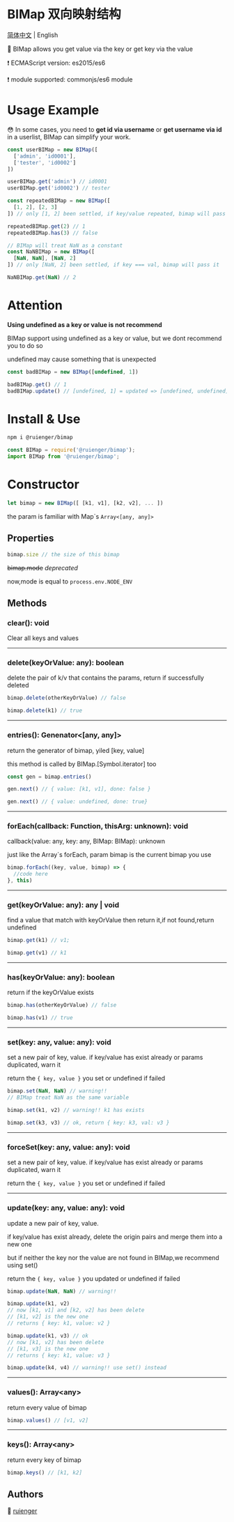 # BIMap 双向映射结构

[简体中文](https://github.com/ruienger/BIMap/blob/master/README-ZH.md) | English

📌 BIMap allows you get value via the key or get key via the value

❗ ECMAScript version: es2015/es6

❗ module supported: commonjs/es6 module

# Usage Example

😳 In some cases, you need to **get id via username** or **get username via id** in a userlist, BIMap can simplify your work.

```javascript
const userBIMap = new BIMap([
  ['admin', 'id0001'],
  ['tester', 'id0002']
])

userBIMap.get('admin') // id0001
userBIMap.get('id0002') // tester

const repeatedBIMap = new BIMap([
  [1, 2], [2, 3]
]) // only [1, 2] been settled, if key/value repeated, bimap will pass it

repeatedBIMap.get(2) // 1
repeatedBIMap.has(3) // false

// BIMap will treat NaN as a constant
const NaNBIMap = new BIMap([
  [NaN, NaN], [NaN, 2]
]) // only [NaN, 2] been settled, if key === val, bimap will pass it

NaNBIMap.get(NaN) // 2

```

# Attention

**Using undefined as a key or value is not recommend**

BIMap support using undefined as a key or value, but we dont recommend you to do so

undefined may cause something that is unexpected

```javascript
const badBIMap = new BIMap([undefined, 1])

badBIMap.get() // 1
badBIMap.update() // [undefined, 1] = updated => [undefined, undefined]

```

# Install & Use

```bash
npm i @ruienger/bimap
```

```javascript
const BIMap = require('@ruienger/bimap');
import BIMap from '@ruienger/bimap';
```

# Constructor

```javascript
let bimap = new BIMap([ [k1, v1], [k2, v2], ... ])
```

the param is familiar with Map\`s `Array<[any, any]>`

## Properties

```javascript
bimap.size // the size of this bimap
```

~~bimap.mode~~ *deprecated*

now,mode is equal to `process.env.NODE_ENV`

## Methods

### clear(): void

Clear all keys and values

---

### delete(keyOrValue: any): boolean

delete the pair of k/v that contains the params, return if successfully deleted

```javascript
bimap.delete(otherKeyOrValue) // false

bimap.delete(k1) // true
```

---

### entries(): Genenator<[any, any]>

return the generator of bimap, yiled [key, value]

this method is called by BIMap.[Symbol.iterator] too

```javascript
const gen = bimap.entries()

gen.next() // { value: [k1, v1], done: false }

gen.next() // { value: undefined, done: true}
```

---

### forEach(callback: Function, thisArg: unknown): void

callback(value: any, key: any, BIMap: BIMap): unknown

just like the Array`s forEach, param bimap is the current bimap you use

```javascript
bimap.forEach((key, value, bimap) => {
  //code here
}, this)
```

---

### get(keyOrValue: any): any | void

find a value that match with keyOrValue then return it,if not found,return undefined

```javascript
bimap.get(k1) // v1;

bimap.get(v1) // k1
```

---

### has(keyOrValue: any): boolean

return if the keyOrValue exists

```javascript
bimap.has(otherKeyOrValue) // false

bimap.has(v1) // true
```

---

### set(key: any, value: any): void

set a new pair of key, value. if key/value has exist already or params duplicated, warn it

return the `{ key, value }` you set or undefined if failed

```javascript
bimap.set(NaN, NaN) // warning!!
// BIMap treat NaN as the same variable

bimap.set(k1, v2) // warning!! k1 has exists

bimap.set(k3, v3) // ok, return { key: k3, val: v3 }
```

---

### forceSet(key: any, value: any): void

set a new pair of key, value. if key/value has exist already or params duplicated, warn it

return the `{ key, value }` you set or undefined if failed

---



### update(key: any, value: any): void

update a new pair of key, value.

if key/value has exist already, delete the origin pairs and merge them into a new one

but if neither the key nor the value are not found in BIMap,we recommend using set()

return the `{ key, value }` you updated or undefined if failed

```javascript
bimap.update(NaN, NaN) // warning!!

bimap.update(k1, v2)
// now [k1, v1] and [k2, v2] has been delete
// [k1, v2] is the new one
// returns { key: k1, value: v2 }

bimap.update(k1, v3) // ok
// now [k1, v2] has been delete
// [k1, v3] is the new one
// returns { key: k1, value: v3 }

bimap.update(k4, v4) // warning!! use set() instead
```

---

### values(): Array\<any>

return every value of bimap

```javascript
bimap.values() // [v1, v2]
```

---

### keys(): Array\<any>

return every key of bimap

```javascript
bimap.keys() // [k1, k2]
```

## Authors

🧑 [ruienger](https://github.com/ruienger)
